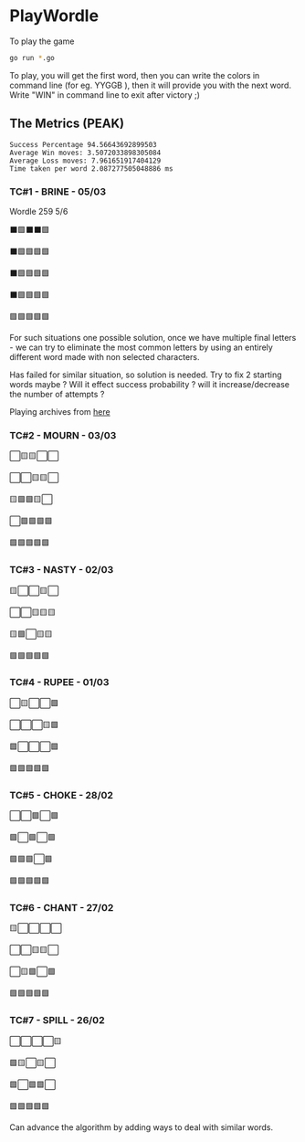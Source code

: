 # PlayWordle

To play the game

```bash
go run *.go
```

To play, you will get the first word, then you can write the colors in command line (for eg. YYGGB ), then it will provide you with the next word. Write "WIN" in command line to exit after victory ;)

## The Metrics (PEAK)

```
Success Percentage 94.56643692899503
Average Win moves: 3.5072033898305084
Average Loss moves: 7.961651917404129
Time taken per word 2.087277505048886 ms
```

### TC#1 - BRINE - 05/03

Wordle 259 5/6

⬛🟩⬛⬛🟩

⬛🟩🟩🟩🟩

⬛🟩🟩🟩🟩

⬛🟩🟩🟩🟩

🟩🟩🟩🟩🟩

For such situations one possible solution, once we have multiple final letters - we can try to eliminate the most common letters by using an entirely different word made with non selected characters.

Has failed for similar situation, so solution is needed. Try to fix 2 starting words maybe ?
Will it effect success probability ? will it increase/decrease the number of attempts ?

Playing archives from [here](https://metzger.media/games/wordle-archive/)

### TC#2 - MOURN - 03/03

⬜🟨🟨⬜⬜

⬜⬜🟨🟨⬜

🟨🟩🟩🟨⬜

⬜🟩🟩🟩🟩

🟩🟩🟩🟩🟩

### TC#3 - NASTY - 02/03

🟨⬜⬜🟨⬜

⬜⬜🟨🟨🟨

🟨🟩⬜🟨🟨

🟩🟩🟩🟩🟩

### TC#4 - RUPEE - 01/03

⬜🟨⬜⬜🟩

⬜⬜⬜🟨🟩

🟩⬜⬜⬜🟩

🟩🟩🟩🟩🟩

### TC#5 - CHOKE - 28/02

⬜⬜🟩⬜🟩

🟩⬜🟩⬜🟩

🟩🟩🟩⬜🟩

🟩🟩🟩🟩🟩

### TC#6 - CHANT - 27/02

🟨⬜⬜⬜⬜

⬜⬜🟨🟨⬜

⬜🟨🟩⬜🟩

🟩🟩🟩🟩🟩

### TC#7 - SPILL - 26/02

⬜⬜⬜⬜🟨

🟩🟨⬜🟨⬜

🟩⬜🟩🟩⬜

🟩🟩🟩🟩🟩

Can advance the algorithm by adding ways to deal with similar words.

